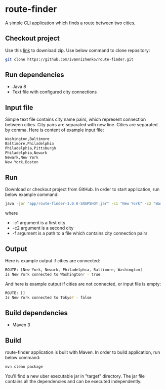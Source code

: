 # route-finder
A simple CLI application which finds a route between two cities.

## Checkout project
Use this [link](https://github.com/ivannizhenko/route-finder/archive/master.zip) to download zip.
Use below command to clone repository:
```sh
git clone https://github.com/ivannizhenko/route-finder.git
```

## Run dependencies
* Java 8
* Text file with configured city connections

## Input file
Simple text file contains city name pairs, which represent connection between cities.
City pairs are separated with new line. Cities are separated by comma.
Here is content of example input file:
```sh
Washington,Baltimore
Baltimore,Philadelphia
Philadelphia,Pittsburgh
Philadelphia,Newark
Newark,New York
New York,Boston
```

## Run
Download or checkout project from GitHub.
In order to start application, run below example command:
```sh
java -jar "app/route-finder-1.0.0-SNAPSHOT.jar" -c1 "New York" -c2 "Washington" -f "cities.txt"
```
where
* -c1 argument is a first city
* -c2 argument is a second city
* -f argument is a path to a file which contains city connection pairs

## Output
Here is example output if cities are connected:
```sh
ROUTE: [New York, Newark, Philadelphia, Baltimore, Washington]
Is New York connected to Washington? - true
```
And here is example output if cities are not connected, or input file is empty:
```sh
ROUTE: []
Is New York connected to Tokyo? - false
```

## Build dependencies
* Maven 3

## Build
route-finder application is built with Maven.
In order to build application, run below command:
```sh
mvn clean package
```
You'll find a new uber executable jar in "target" directory.
The jar file contains all the dependencies and can be executed independently.